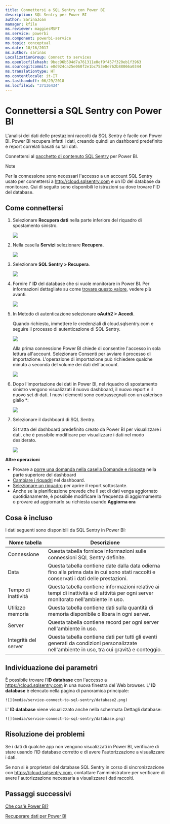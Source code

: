 ```yaml
---
title: Connettersi a SQL Sentry con Power BI
description: SQL Sentry per Power BI
author: SarinaJoan
manager: kfile
ms.reviewer: maggiesMSFT
ms.service: powerbi
ms.component: powerbi-service
ms.topic: conceptual
ms.date: 10/16/2017
ms.author: sarinas
LocalizationGroup: Connect to services
ms.openlocfilehash: 9bec96b594d7a761311e0ef9f457f320eb1f3963
ms.sourcegitcommit: e8d924ca25e060f2e1bc753e8e762b88066a0344
ms.translationtype: HT
ms.contentlocale: it-IT
ms.lasthandoff: 06/29/2018
ms.locfileid: "37136434"
---
```

# <a name="connect-to-sql-sentry-with-power-bi"></a>Connettersi a SQL Sentry con Power BI
L'analisi dei dati delle prestazioni raccolti da SQL Sentry è facile con Power BI. Power BI recupera infatti i dati, creando quindi un dashboard predefinito e report correlati basati su tali dati.

Connettersi al [pacchetto di contenuto SQL Sentry](https://app.powerbi.com/groups/me/getdata/services/sql-sentry) per Power BI.

>[!NOTE]
>Per la connessione sono necessari l'accesso a un account SQL Sentry usato per connettersi a http://cloud.sqlsentry.com e un ID del database da monitorare.  Qui di seguito sono disponibili le istruzioni su dove trovare l'ID del database.

## <a name="how-to-connect"></a>Come connettersi
1. Selezionare **Recupera dati** nella parte inferiore del riquadro di spostamento sinistro.
   
   ![](media/service-connect-to-sql-sentry/pbi_getdata.png)
2. Nella casella **Servizi** selezionare **Recupera**.
   
   ![](media/service-connect-to-sql-sentry/pbi_getservices.png) 
3. Selezionare **SQL Sentry \> Recupera**.
   
   ![](media/service-connect-to-sql-sentry/sqlsentry.png)
4. Fornire l' **ID** del database che si vuole monitorare in Power BI. Per informazioni dettagliate su come [trovare questo valore](#FindingParams), vedere più avanti.
   
   ![](media/service-connect-to-sql-sentry/img2400.png)
5. In Metodo di autenticazione selezionare **oAuth2 \> Accedi**.
   
   Quando richiesto, immettere le credenziali di cloud.sqlsentry.com e seguire il processo di autenticazione di SQL Sentry.
   
   ![](media/service-connect-to-sql-sentry/img6400.png)
   
   Alla prima connessione Power BI chiede di consentire l'accesso in sola lettura all'account. Selezionare Consenti per avviare il processo di importazione.  L'operazione di importazione può richiedere qualche minuto a seconda del volume dei dati dell'account.
   
   ![](media/service-connect-to-sql-sentry/img7400.png)
6. Dopo l'importazione dei dati in Power BI, nel riquadro di spostamento sinistro vengono visualizzati il nuovo dashboard, il nuovo report e il nuovo set di dati. I nuovi elementi sono contrassegnati con un asterisco giallo \*:
   
   ![](media/service-connect-to-sql-sentry/img8200.png)
7. Selezionare il dashboard di SQL Sentry.
   
   Si tratta del dashboard predefinito creato da Power BI per visualizzare i dati, che è possibile modificare per visualizzare i dati nel modo desiderato.
   
   ![](media/service-connect-to-sql-sentry/img9dashboard800.png)

**Altre operazioni**

* Provare a [porre una domanda nella casella Domande e risposte](power-bi-q-and-a.md) nella parte superiore del dashboard
* [Cambiare i riquadri](service-dashboard-edit-tile.md) nel dashboard.
* [Selezionare un riquadro](service-dashboard-tiles.md) per aprire il report sottostante.
* Anche se la pianificazione prevede che il set di dati venga aggiornato quotidianamente, è possibile modificare la frequenza di aggiornamento o provare ad aggiornarlo su richiesta usando **Aggiorna ora**

## <a name="whats-included"></a>Cosa è incluso
I dati seguenti sono disponibili da SQL Sentry in Power BI:

| Nome tabella | Descrizione |
| --- | --- |
| Connessione |Questa tabella fornisce informazioni sulle connessioni SQL Sentry definite. |
| Data<br /> |Questa tabella contiene date dalla data odierna fino alla prima data in cui sono stati raccolti e conservati i dati delle prestazioni. |
| Tempo di inattività<br /> |Questa tabella contiene informazioni relative ai tempi di inattività e di attività per ogni server monitorato nell'ambiente in uso. |
| Utilizzo memoria<br /> |Questa tabella contiene dati sulla quantità di memoria disponibile o libera in ogni server.<br /> |
| Server<br /> |Questa tabella contiene record per ogni server nell'ambiente in uso. |
| Integrità del server<br /> |Questa tabella contiene dati per tutti gli eventi generati da condizioni personalizzate nell'ambiente in uso, tra cui gravità e conteggio. |

<a name="FindingParams"></a>

## <a name="finding-parameters"></a>Individuazione dei parametri
È possibile trovare l'**ID database** con l'accesso a <https://cloud.sqlsentry.com> in una nuova finestra del Web browser.  L' **ID database** è elencato nella pagina di panoramica principale:

    ![](media/service-connect-to-sql-sentry/database2.png)

L' **ID database** viene visualizzato anche nella schermata Dettagli database:

    ![](media/service-connect-to-sql-sentry/database.png)


## <a name="troubleshooting"></a>Risoluzione dei problemi
Se i dati di qualche app non vengono visualizzati in Power BI, verificare di stare usando l'ID database corretto e di avere l'autorizzazione a visualizzare i dati. 

Se non si è proprietari del database SQL Sentry in corso di sincronizzazione con <https://cloud.sqlsentry.com>, contattare l'amministratore per verificare di avere l'autorizzazione necessaria a visualizzare i dati raccolti.

## <a name="next-steps"></a>Passaggi successivi
[Che cos'è Power BI?](power-bi-overview.md)

[Recuperare dati per Power BI](service-get-data.md)

